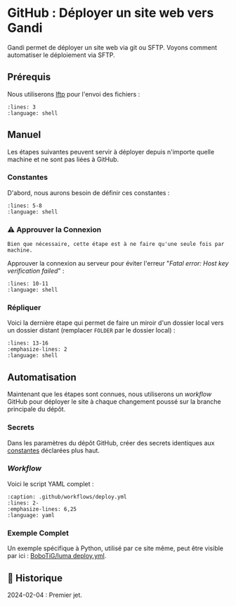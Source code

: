 # GitHub : Déployer un site web vers Gandi

Gandi permet de déployer un site web via git ou SFTP. Voyons comment automatiser le déploiement via SFTP.

## Prérequis

Nous utiliserons [lftp](https://lftp.yar.ru/lftp-man.html) pour l'envoi des fichiers :

```{literalinclude} snippets/github-deploiement-vers-gandi.sh
:lines: 3
:language: shell
```

## Manuel

Les étapes suivantes peuvent servir à déployer depuis n'importe quelle machine et ne sont pas liées à GitHub.

### Constantes

D'abord, nous aurons besoin de définir ces constantes :

```{literalinclude} snippets/github-deploiement-vers-gandi.sh
:lines: 5-8
:language: shell
```

### ⚠️ Approuver la Connexion

```{hint}
Bien que nécessaire, cette étape est à ne faire qu'une seule fois par machine.
```

Approuver la connexion au serveur pour éviter l'erreur "*Fatal error: Host key verification failed*" :

```{literalinclude} snippets/github-deploiement-vers-gandi.sh
:lines: 10-11
:language: shell
```

### Répliquer

Voici la dernière étape qui permet de faire un miroir d'un dossier local vers un dossier distant (remplacer `FOLDER` par le dossier local) :

```{literalinclude} snippets/github-deploiement-vers-gandi.sh
:lines: 13-16
:emphasize-lines: 2
:language: shell
```

## Automatisation

Maintenant que les étapes sont connues, nous utiliserons un *workflow* GitHub pour déployer le site à chaque changement poussé sur la branche principale du dépôt.

### Secrets

Dans les paramètres du dépôt GitHub, créer des secrets identiques aux [constantes](#constantes) déclarées plus haut.

### *Workflow*

Voici le script YAML complet :

```{literalinclude} snippets/github-deploiement-vers-gandi.yml
:caption: .github/workflows/deploy.yml
:lines: 2-
:emphasize-lines: 6,25
:language: yaml
```

### Exemple Complet

Un exemple spécifique à Python, utilisé par ce site même, peut être visible par ici : [BoboTiG/luma deploy.yml](https://github.com/BoboTiG/luma/blob/main/.github/workflows/deploy.yml).

## 📜 Historique

2024-02-04
: Premier jet.
